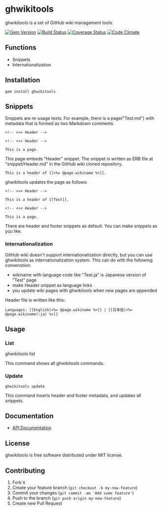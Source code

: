 # ghwikitools

ghwikitools is a set of GitHub wiki management tools.

[![Gem Version](https://badge.fury.io/rb/ghwikitools.png)](http://badge.fury.io/rb/ghwikitools) [![Build Status](https://travis-ci.org/keita/ghwikitools.png?branch=master)](https://travis-ci.org/keita/ghwikitools) [![Coverage Status](https://coveralls.io/repos/keita/ghwikitools/badge.png?branch=master)](https://coveralls.io/r/keita/ghwikitools) [![Code Climate](https://codeclimate.com/github/keita/ghwikitools.png)](https://codeclimate.com/github/keita/ghwikitools)

## Functions

- Snippets
- Internationalization

## Installation

    gem install ghwikitools

## Snippets

Snippets are re-usage texts. For example, there is a page("Test.md") with metadata that is formed as two Markdown comments.

    <!-- >>> Header -->
    
    <!-- <<< Header -->
    
    This is a page.

This page embeds "Header" snippet. The snippet is written as ERB file at "snippet/Header.md" in the GitHub wiki cloned repository.

    This is a header of [[<%= @page.wikiname %>]].

ghwikitools updates the page as follows:

    <!-- >>> Header -->
    
    This is a header of [[Test]].
    
    <!-- <<< Header -->
    
    This is a page.

There are header and footer snippets as default. You can make snippets as you like.

### Internationalization

GitHub wiki doesn't support internationalization directly, but you can use ghwikitools as internationalization system. This can do with the following convenstion:

- wikiname with language code like "Test.ja" is Japanese version of "Test" page
- make Header snippet as language links
- you update wiki pages with ghwikitools when new pages are appended

Header file is written like this:

    Languages: [[English|<%= @page.wikiname %>]] | [[日本語|<%= @page.wikiname(:ja) %>]]

## Usage

### List

   ghwikitools list

This command shows all ghwikitools commands.

### Update

    ghwikitools update

This command inserts header and footer metadata, and updates all snippets.

## Documentation

- [API Documentation](http://www.rubydoc.info/gems/ghwikitools/)

## License

ghwikitools is free software distributed under MIT license.

## Contributing

1. Fork it
2. Create your feature branch (`git checkout -b my-new-feature`)
3. Commit your changes (`git commit -am 'Add some feature'`)
4. Push to the branch (`git push origin my-new-feature`)
5. Create new Pull Request
